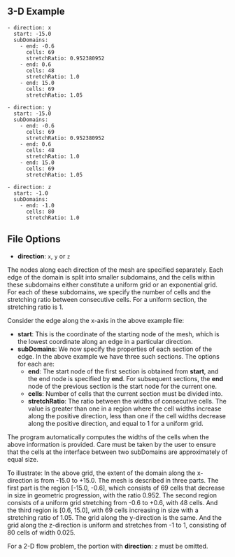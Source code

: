 ## 3-D Example

    - direction: x
      start: -15.0
      subDomains:
        - end: -0.6
          cells: 69
          stretchRatio: 0.952380952
        - end: 0.6
          cells: 48
          stretchRatio: 1.0
        - end: 15.0
          cells: 69
          stretchRatio: 1.05

    - direction: y
      start: -15.0
      subDomains:
        - end: -0.6
          cells: 69
          stretchRatio: 0.952380952
        - end: 0.6
          cells: 48
          stretchRatio: 1.0
        - end: 15.0
          cells: 69
          stretchRatio: 1.05

    - direction: z
      start: -1.0
      subDomains:
        - end: -1.0
          cells: 80
          stretchRatio: 1.0

## File Options

* **direction**: `x`, `y` or `z` 

The nodes along each direction of the mesh are specified separately. Each edge of the domain is split into smaller subdomains, and the cells within these subdomains either constitute a uniform grid or an exponential grid. For each of these subdomains, we specify the number of cells and the stretching ratio between consecutive cells. For a uniform section, the stretching ratio is 1.

Consider the edge along the x-axis in the above example file:

* **start**: This is the coordinate of the starting node of the mesh, which is the lowest coordinate along an edge in a particular direction.
* **subDomains**: We now specify the properties of each section of the edge. In the above example we have three such sections. The options for each are:
  * **end**: The start node of the first section is obtained from **start**, and the end node is specified by **end**. For subsequent sections, the **end** node of the previous section is the start node for the current one.
  * **cells**: Number of cells that the current section must be divided into.
  * **stretchRatio**: The ratio between the widths of consecutive cells. The value is greater than one in a region where the cell widths increase along the positive direction, less than one if the cell widths decrease along the positive direction, and equal to 1 for a uniform grid.  

The program automatically computes the widths of the cells when the above information is provided. Care must be taken by the user to ensure that the cells at the interface between two subDomains are approximately of equal size.

To illustrate: In the above grid, the extent of the domain along the x-direction is from -15.0 to +15.0. The mesh is described in three parts. The first part is the region [-15.0, -0.6], which consists of 69 cells that decrease in size in geometric progression, with the ratio 0.952. The second region consists of a uniform grid stretching from -0.6 to +0.6, with 48 cells. And the third region is [0.6, 15.0], with 69 cells increasing in size with a stretching ratio of 1.05. The grid along the y-direction is the same. And the grid along the z-direction is uniform and stretches from -1 to 1, consisting of 80 cells of width 0.025.

For a 2-D flow problem, the portion with **direction**: `z` must be omitted.